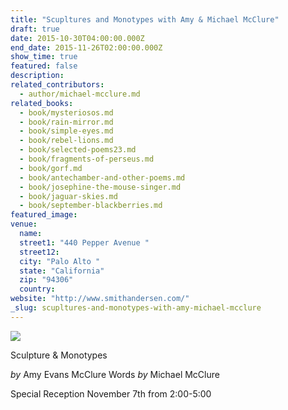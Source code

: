 ```yaml
---
title: "Scupltures and Monotypes with Amy & Michael McClure"
draft: true
date: 2015-10-30T04:00:00.000Z
end_date: 2015-11-26T02:00:00.000Z
show_time: true
featured: false
description:
related_contributors:
  - author/michael-mcclure.md
related_books:
  - book/mysteriosos.md
  - book/rain-mirror.md
  - book/simple-eyes.md
  - book/rebel-lions.md
  - book/selected-poems23.md
  - book/fragments-of-perseus.md
  - book/gorf.md
  - book/antechamber-and-other-poems.md
  - book/josephine-the-mouse-singer.md
  - book/jaguar-skies.md
  - book/september-blackberries.md
featured_image: 
venue:
  name:
  street1: "440 Pepper Avenue "
  street12:
  city: "Palo Alto "
  state: "California"
  zip: "94306"
  country:
website: "http://www.smithandersen.com/"
_slug: scupltures-and-monotypes-with-amy-michael-mcclure
---
```


![](http://static.wixstatic.com/media/60c98d_06f9cff3f4e0442e91bb8b9ffc4fe921.jpg_srz_p_584_546_75_22_0.50_1.20_0.00_jpg_srz)

Sculpture & Monotypes

_by_ Amy Evans McClure
Words _by_ Michael McClure

Special Reception November 7th from 2:00-5:00


